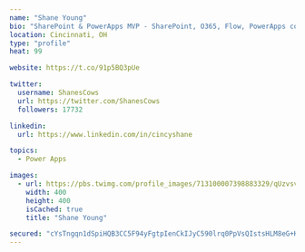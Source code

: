 ```yaml
---
name: "Shane Young"
bio: "SharePoint & PowerApps MVP - SharePoint, O365, Flow, PowerApps consulting? @PowerApps911 | Pure Snark? You found it."
location: Cincinnati, OH
type: "profile"
heat: 99

website: https://t.co/91p5BQ3pUe

twitter:
  username: ShanesCows
  url: https://twitter.com/ShanesCows
  followers: 17732

linkedin:
  url: https://www.linkedin.com/in/cincyshane

topics:
  - Power Apps

images:
  - url: https://pbs.twimg.com/profile_images/713100007398883329/qUzvsvQ3_400x400.jpg
    width: 400
    height: 400
    isCached: true
    title: "Shane Young"

secured: "cYsTngqn1dSpiHQB3CC5F94yFgtpIenCkIJyC590lrq0PpVsQIstsHLM8eG+KVkdbDhfZnT/UxlKZVsi65SnBhmmTvyoow1f/gGfW89yIxRkMsW8cgVUrFTwabW8YDKxttWzg5WSeeXpLQTNMgmfrZ1ax1ImsYKDhUbmfXeUCB7hW3gpWmYRqCXQPlTtPTXe56ozb0tSz89/AtEHo7yIlrNHWe2YmjYDxXb/OtQ9NRIJ/MPLuXNEldfnARr/beqwZG6VD+7dumfDotNSTRuYTbWvgHMkkDHqgn3X1euiapAuLYxEJotGnAyRk7o9P1nzf8vsfPTW0w9vLEz0FW7M8kGxzMTq5SDJq4Vjo6bVnLERgvDoAIIeLkc4vHyHo1vBwW9JZfLDNhGAvneVoMttsp9BqOeGw4uNyq4hjjKjnYA=;duNUVpfcxAUY0V0KvzI3hA=="
---
```


